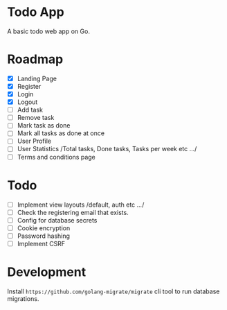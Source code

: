 # Todo App

A basic todo web app on Go.

# Roadmap

- [x] Landing Page
- [x] Register
- [x] Login
- [x] Logout
- [ ] Add task
- [ ] Remove task
- [ ] Mark task as done
- [ ] Mark all tasks as done at once
- [ ] User Profile
- [ ] User Statistics /Total tasks, Done tasks, Tasks per week etc .../
- [ ] Terms and conditions page

# Todo

- [ ] Implement view layouts /default, auth etc .../
- [ ] Check the registering email that exists.
- [ ] Config for database secrets
- [ ] Cookie encryption
- [ ] Password hashing
- [ ] Implement CSRF

# Development

Install `https://github.com/golang-migrate/migrate` cli tool to run database migrations.